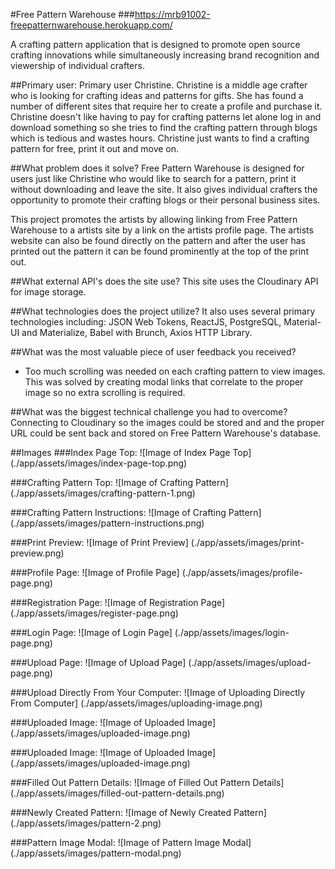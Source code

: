 #Free Pattern Warehouse
###https://mrb91002-freepatternwarehouse.herokuapp.com/

A crafting pattern application that is designed to promote open source crafting innovations while simultaneously increasing brand recognition and viewership of individual crafters.

##Primary user:
Primary user Christine. Christine is a middle age crafter who is looking for crafting ideas and patterns for gifts.  She has found a number of different sites that require her to create a profile and purchase it. Christine doesn't like having to pay for crafting patterns let alone log in and download something so she tries to find the crafting pattern through blogs which is tedious and wastes hours.  Christine just wants to find a crafting pattern for free, print it out and move on.

##What problem does it solve?
Free Pattern Warehouse is designed for users just like Christine who would like to search for a pattern, print it without downloading and leave the site.  It also gives individual crafters the opportunity to promote their crafting blogs or their personal business sites.

This project promotes the artists by allowing linking from Free Pattern Warehouse to a artists site by a link on the artists profile page.  The artists website can also be found directly on the pattern and after the user has printed out the pattern it can be found prominently at the top of the print out.

##What external API's does the site use?
This site uses the Cloudinary API for image storage.

##What technologies does the project utilize?
It also uses several primary technologies including: JSON Web Tokens, ReactJS, PostgreSQL, Material-UI and Materialize, Babel with Brunch, Axios HTTP Library.

##What was the most valuable piece of user feedback you received?
- Too much scrolling was needed on each crafting pattern to view images.  This was solved by creating modal links that correlate to the proper image so no extra scrolling is required.

##What was the biggest technical challenge you had to overcome?
Connecting to Cloudinary so the images could be stored and and the proper URL could be sent back and stored on Free Pattern Warehouse's database.

##Images
###Index Page Top:
![Image of Index Page Top]
(./app/assets/images/index-page-top.png)

###Crafting Pattern Top:
![Image of Crafting Pattern]
(./app/assets/images/crafting-pattern-1.png)

###Crafting Pattern Instructions:
![Image of Crafting Pattern]
(./app/assets/images/pattern-instructions.png)

###Print Preview:
![Image of Print Preview]
(./app/assets/images/print-preview.png)

###Profile Page:
![Image of Profile Page]
(./app/assets/images/profile-page.png)

###Registration Page:
![Image of Registration Page]
(./app/assets/images/register-page.png)

###Login Page:
![Image of Login Page]
(./app/assets/images/login-page.png)

###Upload Page:
![Image of Upload Page]
(./app/assets/images/upload-page.png)

###Upload Directly From Your Computer:
![Image of Uploading Directly From Computer]
(./app/assets/images/uploading-image.png)

###Uploaded Image:
![Image of Uploaded Image]
(./app/assets/images/uploaded-image.png)

###Uploaded Image:
![Image of Uploaded Image]
(./app/assets/images/uploaded-image.png)

###Filled Out Pattern Details:
![Image of Filled Out Pattern Details]
(./app/assets/images/filled-out-pattern-details.png)

###Newly Created Pattern:
![Image of Newly Created Pattern]
(./app/assets/images/pattern-2.png)

###Pattern Image Modal:
![Image of Pattern Image Modal]
(./app/assets/images/pattern-modal.png)
